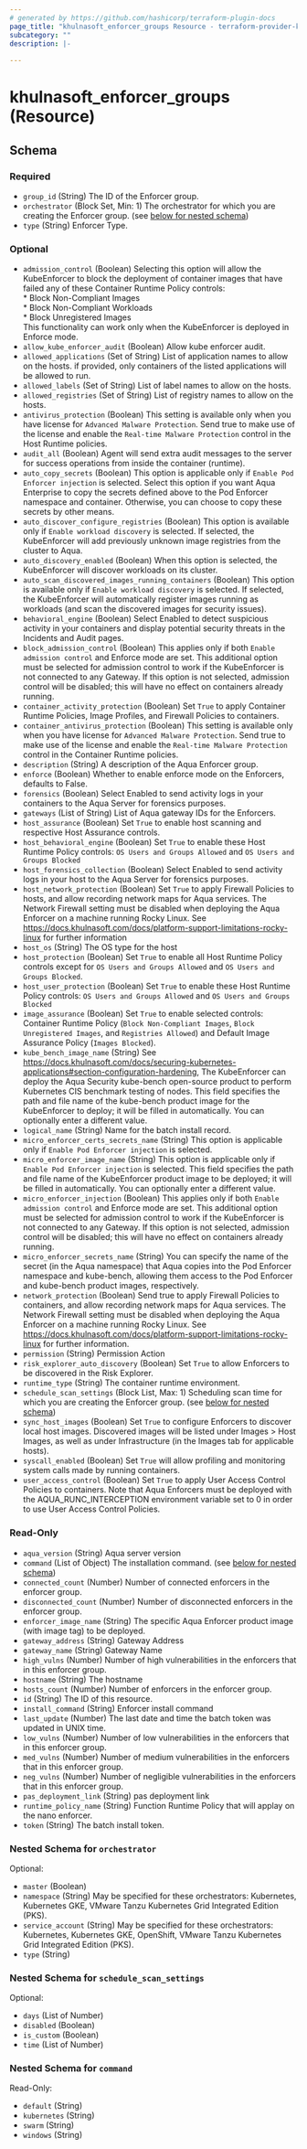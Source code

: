 ```yaml
---
# generated by https://github.com/hashicorp/terraform-plugin-docs
page_title: "khulnasoft_enforcer_groups Resource - terraform-provider-khulnasoft"
subcategory: ""
description: |-
  
---
```


# khulnasoft_enforcer_groups (Resource)





<!-- schema generated by tfplugindocs -->
## Schema

### Required

- `group_id` (String) The ID of the Enforcer group.
- `orchestrator` (Block Set, Min: 1) The orchestrator for which you are creating the Enforcer group. (see [below for nested schema](#nestedblock--orchestrator))
- `type` (String) Enforcer Type.

### Optional

- `admission_control` (Boolean) Selecting this option will allow the KubeEnforcer to block the deployment of container images that have failed any of these Container Runtime Policy controls:\
				* Block Non-Compliant Images\
				* Block Non-Compliant Workloads\
				* Block Unregistered Images\
				This functionality can work only when the KubeEnforcer is deployed in Enforce mode.
- `allow_kube_enforcer_audit` (Boolean) Allow kube enforcer audit.
- `allowed_applications` (Set of String) List of application names to allow on the hosts. if provided, only containers of the listed applications will be allowed to run.
- `allowed_labels` (Set of String) List of label names to allow on the hosts.
- `allowed_registries` (Set of String) List of registry names to allow on the hosts.
- `antivirus_protection` (Boolean) This setting is available only when you have license for `Advanced Malware Protection`. Send true to make use of the license and enable the `Real-time Malware Protection` control in the Host Runtime policies.
- `audit_all` (Boolean) Agent will send extra audit messages to the server for success operations from inside the container (runtime).
- `auto_copy_secrets` (Boolean) This option is applicable only if `Enable Pod Enforcer injection` is selected. Select this option if you want Aqua Enterprise to copy the secrets defined above to the Pod Enforcer namespace and container. Otherwise, you can choose to copy these secrets by other means.
- `auto_discover_configure_registries` (Boolean) This option is available only if `Enable workload discovery` is selected. If selected, the KubeEnforcer will add previously unknown image registries from the cluster to Aqua.
- `auto_discovery_enabled` (Boolean) When this option is selected, the KubeEnforcer will discover workloads on its cluster.
- `auto_scan_discovered_images_running_containers` (Boolean) This option is available only if `Enable workload discovery` is selected. If selected, the KubeEnforcer will automatically register images running as workloads (and scan the discovered images for security issues).
- `behavioral_engine` (Boolean) Select Enabled to detect suspicious activity in your containers and display potential security threats in the Incidents and Audit pages.
- `block_admission_control` (Boolean) This applies only if both `Enable admission control` and Enforce mode are set. This additional option must be selected for admission control to work if the KubeEnforcer is not connected to any Gateway. If this option is not selected, admission control will be disabled; this will have no effect on containers already running.
- `container_activity_protection` (Boolean) Set `True` to apply Container Runtime Policies, Image Profiles, and Firewall Policies to containers.
- `container_antivirus_protection` (Boolean) This setting is available only when you have license for `Advanced Malware Protection`. Send true to make use of the license and enable the `Real-time Malware Protection` control in the Container Runtime policies.
- `description` (String) A description of the Aqua Enforcer group.
- `enforce` (Boolean) Whether to enable enforce mode on the Enforcers, defaults to False.
- `forensics` (Boolean) Select Enabled to send activity logs in your containers to the Aqua Server for forensics purposes.
- `gateways` (List of String) List of Aqua gateway IDs for the Enforcers.
- `host_assurance` (Boolean) Set `True` to enable host scanning and respective Host Assurance controls.
- `host_behavioral_engine` (Boolean) Set `True` to enable these Host Runtime Policy controls: `OS Users and Groups Allowed` and `OS Users and Groups Blocked`
- `host_forensics_collection` (Boolean) Select Enabled to send activity logs in your host to the Aqua Server for forensics purposes.
- `host_network_protection` (Boolean) Set `True` to apply Firewall Policies to hosts, and allow recording network maps for Aqua services. The Network Firewall setting must be disabled when deploying the Aqua Enforcer on a machine running Rocky Linux. See https://docs.khulnasoft.com/docs/platform-support-limitations-rocky-linux for further information
- `host_os` (String) The OS type for the host
- `host_protection` (Boolean) Set `True` to enable all Host Runtime Policy controls except for `OS Users and Groups Allowed` and `OS Users and Groups Blocked`.
- `host_user_protection` (Boolean) Set `True` to enable these Host Runtime Policy controls: `OS Users and Groups Allowed` and `OS Users and Groups Blocked`
- `image_assurance` (Boolean) Set `True` to enable selected controls: Container Runtime Policy (`Block Non-Compliant Images`, `Block Unregistered Images`, and `Registries Allowed`) and Default Image Assurance Policy (`Images Blocked`).
- `kube_bench_image_name` (String) See https://docs.khulnasoft.com/docs/securing-kubernetes-applications#section-configuration-hardening, The KubeEnforcer can deploy the Aqua Security kube-bench open-source product to perform Kubernetes CIS benchmark testing of nodes.
				This field specifies the path and file name of the kube-bench product image for the KubeEnforcer to deploy; it will be filled in automatically. You can optionally enter a different value.
- `logical_name` (String) Name for the batch install record.
- `micro_enforcer_certs_secrets_name` (String) This option is applicable only if `Enable Pod Enforcer injection` is selected.
- `micro_enforcer_image_name` (String) This option is applicable only if `Enable Pod Enforcer injection` is selected. This field specifies the path and file name of the KubeEnforcer product image to be deployed; it will be filled in automatically. You can optionally enter a different value.
- `micro_enforcer_injection` (Boolean) This applies only if both `Enable admission control` and Enforce mode are set. This additional option must be selected for admission control to work if the KubeEnforcer is not connected to any Gateway. If this option is not selected, admission control will be disabled; this will have no effect on containers already running.
- `micro_enforcer_secrets_name` (String) You can specify the name of the secret (in the Aqua namespace) that Aqua copies into the Pod Enforcer namespace and kube-bench, allowing them access to the Pod Enforcer and kube-bench product images, respectively.
- `network_protection` (Boolean) Send true to apply Firewall Policies to containers, and allow recording network maps for Aqua services. The Network Firewall setting must be disabled when deploying the Aqua Enforcer on a machine running Rocky Linux. See https://docs.khulnasoft.com/docs/platform-support-limitations-rocky-linux for further information.
- `permission` (String) Permission Action
- `risk_explorer_auto_discovery` (Boolean) Set `True` to allow Enforcers to be discovered in the Risk Explorer.
- `runtime_type` (String) The container runtime environment.
- `schedule_scan_settings` (Block List, Max: 1) Scheduling scan time for which you are creating the Enforcer group. (see [below for nested schema](#nestedblock--schedule_scan_settings))
- `sync_host_images` (Boolean) Set `True` to configure Enforcers to discover local host images. Discovered images will be listed under Images > Host Images, as well as under Infrastructure (in the Images tab for applicable hosts).
- `syscall_enabled` (Boolean) Set `True` will allow profiling and monitoring system calls made by running containers.
- `user_access_control` (Boolean) Set `True` to apply User Access Control Policies to containers. Note that Aqua Enforcers must be deployed with the AQUA_RUNC_INTERCEPTION environment variable set to 0 in order to use User Access Control Policies.

### Read-Only

- `aqua_version` (String) Aqua server version
- `command` (List of Object) The installation command. (see [below for nested schema](#nestedatt--command))
- `connected_count` (Number) Number of connected enforcers in the enforcer group.
- `disconnected_count` (Number) Number of disconnected enforcers in the enforcer group.
- `enforcer_image_name` (String) The specific Aqua Enforcer product image (with image tag) to be deployed.
- `gateway_address` (String) Gateway Address
- `gateway_name` (String) Gateway Name
- `high_vulns` (Number) Number of high vulnerabilities in the enforcers that in this enforcer group.
- `hostname` (String) The hostname
- `hosts_count` (Number) Number of enforcers in the enforcer group.
- `id` (String) The ID of this resource.
- `install_command` (String) Enforcer install command
- `last_update` (Number) The last date and time the batch token was updated in UNIX time.
- `low_vulns` (Number) Number of low vulnerabilities in the enforcers that in this enforcer group.
- `med_vulns` (Number) Number of medium vulnerabilities in the enforcers that in this enforcer group.
- `neg_vulns` (Number) Number of negligible vulnerabilities in the enforcers that in this enforcer group.
- `pas_deployment_link` (String) pas deployment link
- `runtime_policy_name` (String) Function Runtime Policy that will applay on the nano enforcer.
- `token` (String) The batch install token.

<a id="nestedblock--orchestrator"></a>
### Nested Schema for `orchestrator`

Optional:

- `master` (Boolean)
- `namespace` (String) May be specified for these orchestrators: Kubernetes, Kubernetes GKE, VMware Tanzu Kubernetes Grid Integrated Edition (PKS).
- `service_account` (String) May be specified for these orchestrators: Kubernetes, Kubernetes GKE, OpenShift, VMware Tanzu Kubernetes Grid Integrated Edition (PKS).
- `type` (String)


<a id="nestedblock--schedule_scan_settings"></a>
### Nested Schema for `schedule_scan_settings`

Optional:

- `days` (List of Number)
- `disabled` (Boolean)
- `is_custom` (Boolean)
- `time` (List of Number)


<a id="nestedatt--command"></a>
### Nested Schema for `command`

Read-Only:

- `default` (String)
- `kubernetes` (String)
- `swarm` (String)
- `windows` (String)

